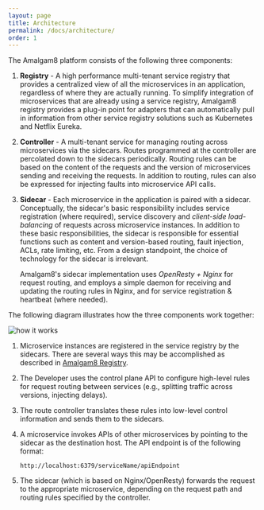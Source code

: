 ```yaml
---
layout: page
title: Architecture
permalink: /docs/architecture/
order: 1
---
```


The Amalgam8 platform consists of the following three components:

1. **Registry** - A high performance multi-tenant service registry that
   provides a centralized view of all the microservices in an application,
   regardless of where they are actually running. To simplify integration
   of microservices that are already using a service registry, Amalgam8
   registry provides a plug-in point for adapters that can automatically
   pull in information from other service registry solutions such as
   Kubernetes and Netflix Eureka.

2. **Controller** - A multi-tenant service for managing routing across
   microservices via the sidecars. Routes programmed at the controller are
   percolated down to the sidecars periodically. Routing rules can be based
   on the content of the requests and the version of microservices sending
   and receiving the requests. In addition to routing, rules can also be
   expressed for injecting faults into microservice API calls.

3. **Sidecar** - Each microservice in the application is paired with a
   sidecar. Conceptually, the sidecar's basic responsibility includes
   service registration (where required), service discovery and
   *client-side load-balancing* of requests across microservice
   instances. In addition to these basic responsibilities, the sidecar is
   responsible for essential functions such as content and version-based
   routing, fault injection, ACLs, rate limiting, etc. From a design
   standpoint, the choice of technology for the sidecar is irrelevant.

   Amalgam8's sidecar implementation uses _OpenResty + Nginx_ for request
   routing, and employs a simple daemon for receiving and updating the routing
   rules in Nginx, and for service registration & heartbeat (where needed).

The following diagram illustrates how the three components work together:

![how it works](/docs/figures/how-amalgam8-works.svg)

1. Microservice instances are registered in the service registry by the
   sidecars. There are several ways this may be accomplished as described in
   [Amalgam8 Registry](/docs/registry/).

2. The Developer uses the control plane API to configure high-level rules
   for request routing between services (e.g., splitting traffic across
   versions, injecting delays).

3. The route controller translates these rules into low-level control information
   and sends them to the sidecars.

4. A microservice invokes APIs of other microservices by pointing to the
   sidecar as the destination host. The API endpoint is of the following
   format:

   ```
   http://localhost:6379/serviceName/apiEndpoint
   ```

5. The sidecar (which is based on Nginx/OpenResty) forwards the request to the
   appropriate microservice, depending on the request path and routing
   rules specified by the controller.
